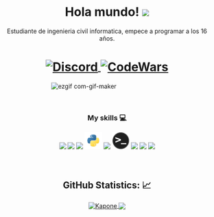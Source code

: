 <!-- Title -->
<h1 align="center">Hola mundo!
  <img src="https://raw.githubusercontent.com/iampavangandhi/iampavangandhi/master/gifs/Hi.gif" 
       width="30px">
  </h2></h1>


<!-- Quote -->
<p align="center">Estudiante de ingenieria civil informatica, empece a programar a los 16 años.
  
  <!-- Social Network -->
<h1 align="center">
  <a href="https://discord.gg/9vcvZm3RWW">
  <img align="center" 
       alt="Discord" 
       width="22px" 
       src="https://user-images.githubusercontent.com/69044934/124339629-cfe1aa80-db7d-11eb-804b-c6aca2a78c5d.png" />
  </a>
  
<a href="https://www.codewars.com/users/Kapone_">
  <img align="center" 
       alt="CodeWars" 
       width="22px" 
       src="https://user-images.githubusercontent.com/69044934/124339648-e6880180-db7d-11eb-95ea-18d2fc66bad5.png" />
  </a>
</h1>




<!-- Background -->

<!-- I do add this "&nbsp;" because I can't center the GIFT, let me know if you know how do it -->
&nbsp;&nbsp;&nbsp;&nbsp;&nbsp;&nbsp;&nbsp;&nbsp;&nbsp;&nbsp;&nbsp;&nbsp;&nbsp;&nbsp;&nbsp;&nbsp;&nbsp;&nbsp;&nbsp;&nbsp;&nbsp;&nbsp;&nbsp;&nbsp;&nbsp;&nbsp;&nbsp;&nbsp;&nbsp;&nbsp;
![ezgif com-gif-maker](https://user-images.githubusercontent.com/55005374/95673501-37764680-0b66-11eb-8ee1-d4f4a2b285d9.gif)

&nbsp;

<!-- Technical Skills -->
<p><H3 align="center"><strong> My skills 💻 </strong></p>
  
  
 
  <code><img height="40" src="https://user-images.githubusercontent.com/69044934/124339418-6b721b80-db7c-11eb-9724-036cb0e32653.png"></code>
  <code><img height="40" src="https://user-images.githubusercontent.com/69044934/124339340-dec75d80-db7b-11eb-8250-12b4fd6e216c.png"></code>
  <code><img height="40" src="https://user-images.githubusercontent.com/69044934/124339496-d885b100-db7c-11eb-85e7-5ce054124023.png"></code>
  <code><img height="40" src="https://raw.githubusercontent.com/github/explore/80688e429a7d4ef2fca1e82350fe8e3517d3494d/topics/python/python.png"></code>
  <code><img height="40" src="https://user-images.githubusercontent.com/55005374/103146298-d98ce000-470c-11eb-973d-3ff9e1b90561.png"></code>
  <code><img height="40" src="https://raw.githubusercontent.com/github/explore/80688e429a7d4ef2fca1e82350fe8e3517d3494d/topics/terminal/terminal.png"></code>
  <code><img height="40" src="https://user-images.githubusercontent.com/55005374/103146218-b57ccf00-470b-11eb-8fcc-aa46cab9253f.png"></code>
  <code><img height="40" src="https://user-images.githubusercontent.com/55005374/100187906-b7eecd80-2eae-11eb-8074-b65db8dfaecb.png"></code>
  <code><img height="40" src="https://cdn.jsdelivr.net/gh/devicons/devicon/icons/linux/linux-original.svg"></code>
  
</p>
  
&nbsp;

<!-- GitHub Stats -->
<H2 align="center"><strong>GitHub Statistics: 📈
  </strong>
</H2>
    <p align="center">
      <div align="center">
    </p>
    
<a href="https://github.com/kapone-dev?tab=repositories">
  <img align="center" 
       src="https://github-readme-stats.vercel.app/api/top-langs/?username=kapone-dev&layout=compact&show_icons=true&title_color=81a1c0&icon_color=79ff97&text_color=d5dbe6&bg_color=2e3440" 
       alt='Kapone's favorite languages" />
</a>
  
<a href="https://github.com/kapone-dev">
  <img align="center"
       src="https://github-readme-stats-anuraghazra1.vercel.app/api?username=kapone-dev&show_icons=true&include_all_commits=false&theme=radical&count_private=true%22%20alt=%22KaponeDev%27s%20Github%20Stats" />
</a>
